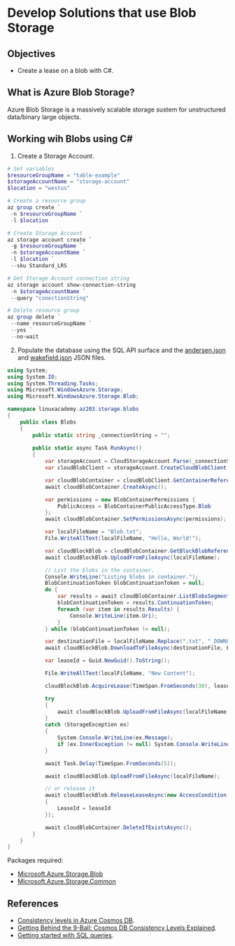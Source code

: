 # Develop Solutions that use Blob Storage

## Objectives
* Create a lease on a blob with C#.

## What is Azure Blob Storage?
Azure Blob Storage is a massively scalable storage sustem for unstructured data/binary large objects.

## Working wih Blobs using C#
1. Create a Storage Account.
```powershell
# Set variables
$resourceGroupName = "table-example"
$storageAccountName = "storage-account"
$location = "westus"

# Create a resource group
az group create `
 -n $resourceGroupName `
 -l $location

# Create Storage Account
az storage account create `
 -g $resourceGroupName `
 -n $storageAccountName `
 -l $location `
 --sku Standard_LRS

# Get Storage Account connection string
az storage account show-connection-string
 -n $storageAccountName `
 --query "conectionString"

# Delete resource group
az group delete `
 --name resourceGroupName `
 --yes `
 --no-wait
```
2. Populate the database using the SQL API surface and the [andersen.json](andersen.json) and [wakefield.json](wakefield.json) JSON files.
```csharp
using System;
using System.IO;
using System.Threading.Tasks;
using Microsoft.WindowsAzure.Storage;
using Microsoft.WindowsAzure.Storage.Blob;

namespace linuxacademy.az203.storage.blobs
{
    public class Blobs
    {
        public static string _connectionString = "";
        
        public static async Task RunAsync()
        {
            var storageAccount = CloudStorageAccount.Parse(_connectionString);
            var cloudBlobClient = storageAccount.CreateCloudBlobClient();

            var cloudBlobContainer = cloudBlobClient.GetContainerReference("mycontainer");
            await cloudBlobContainer.CreateAsync();

            var permissions = new BlobContainerPermissions {
                PublicAccess = BlobContainerPublicAccessType.Blob
            };
            await cloudBlobContainer.SetPermissionsAsync(permissions);

            var localFileName = "Blob.txt";
            File.WriteAllText(localFileName, "Hello, World!");

            var cloudBlockBlob = cloudBlobContainer.GetBlockBlobReference(localFileName);
            await cloudBlockBlob.UploadFromFileAsync(localFileName);

            // List the blobs in the container.
            Console.WriteLine("Listing blobs in container.");
            BlobContinuationToken blobContinuationToken = null;
            do {
                var results = await cloudBlobContainer.ListBlobsSegmentedAsync(null, blobContinuationToken);
                blobContinuationToken = results.ContinuationToken;
                foreach (var item in results.Results) {
                    Console.WriteLine(item.Uri);
                }
            } while (blobContinuationToken != null); 

            var destinationFile = localFileName.Replace(".txt", "_DOWNLOADED.txt");
            await cloudBlockBlob.DownloadToFileAsync(destinationFile, FileMode.Create);

            var leaseId = Guid.NewGuid().ToString();

            File.WriteAllText(localFileName, "New Content");

            cloudBlockBlob.AcquireLease(TimeSpan.FromSeconds(30), leaseId);

            try
            {
                await cloudBlockBlob.UploadFromFileAsync(localFileName);
            }
            catch (StorageException ex)
            {
                System.Console.WriteLine(ex.Message);
                if (ex.InnerException != null) System.Console.WriteLine(ex.InnerException.Message);
            }

            await Task.Delay(TimeSpan.FromSeconds(5));

            await cloudBlockBlob.UploadFromFileAsync(localFileName);

            // or release it
            await cloudBlockBlob.ReleaseLeaseAsync(new AccessCondition()
            {
                LeaseId = leaseId
            });

            await cloudBlobContainer.DeleteIfExistsAsync();
        }
    }
}
```

Packages required:
* [Microsoft.Azure.Storage.Blob](https://www.nuget.org/packages/Microsoft.Azure.Storage.Blob/)
* [Microsoft.Azure.Storage.Common](https://www.nuget.org/packages/Microsoft.Azure.Storage.Common/)

## References
* [Consistency levels in Azure Cosmos DB](https://docs.microsoft.com/en-us/azure/cosmos-db/consistency-levels).
* [Getting Behind the 9-Ball: Cosmos DB Consistency Levels Explained](https://blog.jeremylikness.com/blog/2018-03-23_getting-behind-the-9ball-cosmosdb-consistency-levels/).
* [Getting started with SQL queries](https://docs.microsoft.com/en-us/azure/cosmos-db/sql-query-getting-started).
